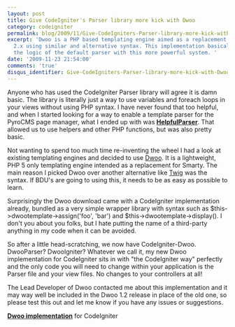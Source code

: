 ```yaml
---
layout: post
title: Give CodeIgniter's Parser library more kick with Dwoo
category: codeigniter
permalink: blog/2009/11/Give-CodeIgniters-Parser-library-more-kick-with-Dwoo
excerpt: 'Dwoo is a PHP based templating engine aimed as a replacement for Smarty
  2.x using similar and alternative syntax. This implementation basically overrides
  the logic of the default parser with this more powerful system. '
date: '2009-11-23 21:54:00'
comments: 'true'
disqus_identifier: Give-CodeIgniters-Parser-library-more-kick-with-Dwoo
---
```


Anyone who has used the CodeIgniter Parser library will agree it is damn basic. The library is literally just a way to use variables and foreach loops in your views without using PHP syntax. I have never found that too helpful, and when I started looking for a way to enable a template parser for the PyroCMS page manager, what I ended up with was [**HelpfulParser**](http://github.com/philsturgeon/codeigniter-helpfulparser). That allowed us to use helpers and other PHP functions, but was also pretty basic.

Not wanting to spend too much time re-inventing the wheel I had a look at existing templating engines and decided to use [Dwoo](http://dwoo.org/ "Dwoo - A PHP5 template engine positioned as an alternative to Smarty"). It is a lightweight, PHP 5 only templating engine intended as a replacement for Smarty. The main reason I picked Dwoo over another alternative like [Twig](http://www.twig-project.org/ "Twig - The flexible, fast, and secure template language for PHP") was the syntax. If BDU's are going to using this, it needs to be as easy as possible to learn.

Surprisingly the Dwoo download came with a CodeIgniter implementation already, bundled as a very simple wrapper library with syntax such as $this->dwootemplate->assign('foo', 'bar') and $this->dwootemplate->display(). I don't you about you folks, but I hate putting the name of a third-party anything in my code when it can be avoided.

So after a little head-scratching, we now have CodeIgniter-Dwoo. DwooParser? DwooIgniter? Whatever we call it, my new Dwoo implementation for CodeIgniter sits in with "the CodeIgniter way" perfectly and the only code you will need to change within your application is the Parser file and your view files. No changes to your controllers at all!

The Lead Developer of Dwoo contacted me about this implementation and it may way well be included in the Dwoo 1.2 release in place of the old one, so please test this out and let me know if you have any issues or suggestions.

**[Dwoo implementation](/code/codeigniter-dwoo)** for CodeIgniter

